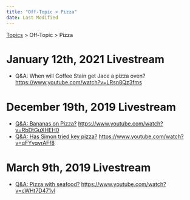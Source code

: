 ```yaml
---
title: "Off-Topic > Pizza"
date: Last Modified
---
```

[Topics](../../topics.md) > Off-Topic > Pizza

# January 12th, 2021 Livestream
* Q&A: When will Coffee Stain get Jace a pizza oven? https://www.youtube.com/watch?v=LRsn8Qz3fms

# December 19th, 2019 Livestream
* [Q&A: Bananas on Pizza?](../../transcriptions/yt-RbDtGuXHEH0.md) https://www.youtube.com/watch?v=RbDtGuXHEH0
* [Q&A: Has Simon tried key pizza?](../../transcriptions/yt-qFYvqvrAFf8.md) https://www.youtube.com/watch?v=qFYvqvrAFf8

# March 9th, 2019 Livestream
* [Q&A: Pizza with seafood?](../../transcriptions/yt-cWHt7D471vI.md) https://www.youtube.com/watch?v=cWHt7D471vI
